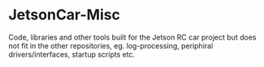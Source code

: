 # JetsonCar-Misc
Code, libraries and other tools built for the Jetson RC car project but does not fit in the other repositories, eg. log-processing, periphiral drivers/interfaces, startup scripts etc.
